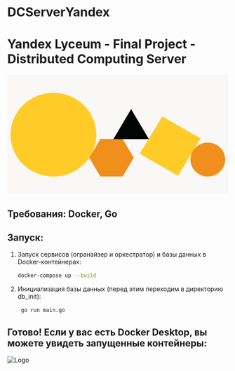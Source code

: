 # DCServerYandex
 # Yandex Lyceum - Final Project - Distributed Computing Server
 ![Logo](https://github.com/Mendium/DCServerYa/blob/main/orig.png)

## Требования: Docker, Go

## Запуск: 
 1. Запуск сервисов (огранайзер и оркестратор) и базы данных в Docker-контейнерах:
    
     ```bash
     docker-compose up --build
    ```
 2. Инициализация базы данных (перед этим переходим в директорию db_init):
    
    ```bash
     go run main.go
    ```
## Готово! Если у вас есть Docker Desktop, вы можете увидеть запущенные контейнеры:
![Logo](https://github.com/Mendium/DCServerYandex/docs/1(2).png)  

